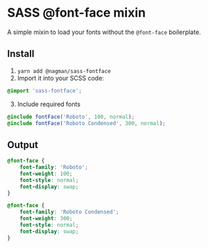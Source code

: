 # SASS @font-face mixin

A simple mixin to load your fonts without the `@font-face` boilerplate.

## Install

1. `yarn add @nagman/sass-fontface`
2. Import it into your SCSS code:

```scss
@import 'sass-fontface';
```

3. Include required fonts

```scss
@include fontFace('Roboto', 100, normal);
@include fontFace('Roboto Condensed', 300, normal);
```

## Output

```css
@font-face {
	font-family: 'Roboto';
	font-weight: 100;
	font-style: normal;
	font-display: swap;
}

@font-face {
	font-family: 'Roboto Condensed';
	font-weight: 300;
	font-style: normal;
	font-display: swap;
}
```
